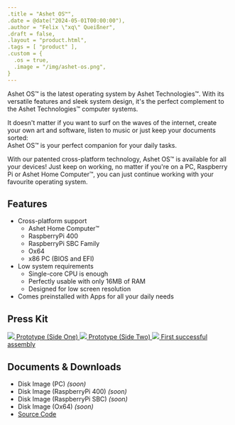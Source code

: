 ```yaml
---
.title = "Ashet OS™",
.date = @date("2024-05-01T00:00:00"),
.author = "Felix \"xq\" Queißner",
.draft = false,
.layout = "product.html",
.tags = [ "product" ],
.custom = {
  .os = true,
  .image = "/img/ashet-os.png",
}
---
```

<p>Ashet&nbsp;OS™ is the latest operating system by Ashet&nbsp;Technologies™. With its versatile
  features and sleek system design, it's the perfect complement to the Ashet&nbsp;Technologies™
  computer systems.</p>
  
<p>It doesn't matter if you want to surf on the waves of the internet, create your own art and software,
  listen to music or just keep your documents sorted:<br />
  Ashet&nbsp;OS™ is your perfect companion for your daily tasks.</p>

<p>With our patented cross-platform technology, Ashet&nbsp;OS™ is available for all your devices!
  Just keep on working, no matter if you're on a PC, Raspberry Pi or Ashet&nbsp;Home&nbsp;Computer™,
  you can just continue working with your favourite operating system.</p>

<h2>Features</h2>

<ul>
  <li>Cross-platform support
    <ul>
      <li>Ashet&nbsp;Home&nbsp;Computer™</li>
      <li>RaspberryPi 400</li>
      <li>RaspberryPi SBC Family</li>
      <li>Ox64</li>
      <li>x86 PC (BIOS and EFI)</li>
    </ul>
  </li>
  <li>Low system requirements
    <ul>
      <li>Single-core CPU is enough</li>
      <li>Perfectly usable with only 16MB of RAM</li>
      <li>Designed for low screen resolution</li>
    </ul>
  </li>
  <li>Comes preinstalled with Apps for all your daily needs</li>
</ul>

<h2>Press Kit</h2>

<ashet-gallery>
  <ashet-gallery-item>
    <a target="_blank" href="/img/product/sdrive-00.jpg">
      <img src="/img/thumbnail/sdrive-00.jpg">
      <span>Prototype (Side One)</span>
    </a>
  </ashet-gallery-item>
  <ashet-gallery-item>
    <a target="_blank" href="/img/product/sdrive-01.jpg">
      <img src="/img/thumbnail/sdrive-01.jpg">
      <span>Prototype (Side Two)</span>
    </a>
  </ashet-gallery-item>
  <ashet-gallery-item>
    <a target="_blank" href="/img/product/sdrive-02.mp4">
      <img src="/img/thumbnail/sdrive-02.jpg">
      <span>First successful assembly</span>
    </a>
  </ashet-gallery-item>
</ashet-gallery>

<h2>Documents &amp; Downloads</h2>

<ul>
  <li>Disk Image (PC) <i>(soon)</i></li>
  <li>Disk Image (RaspberryPi 400) <i>(soon)</i></li>
  <li>Disk Image (RaspberryPi SBC) <i>(soon)</i></li>
  <li>Disk Image (Ox64) <i>(soon)</i></li>
  <li><a href="https://git.random-projects.net/Ashet-Technologies/ashet-os" target="_blank">Source Code</a></li>
</ul>